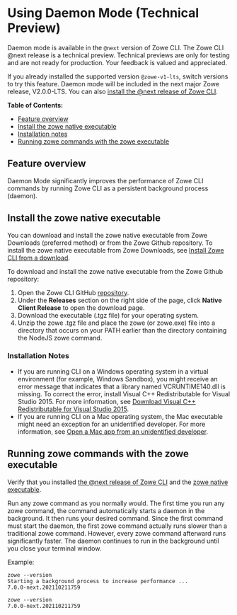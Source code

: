 # Using Daemon Mode (Technical Preview)

<Badge text="Technical Preview"/> Daemon mode is available in the `@next` version of Zowe CLI. The Zowe CLI @next release is a technical preview. Technical previews are only for testing and are not ready for production. Your feedback is valued and appreciated.

If you already installed the supported version `@zowe-v1-lts`, switch versions to try this feature. Daemon mode will be included in the next major Zowe release, V2.0.0-LTS. You can also [install the @next release of Zowe CLI](cli-install-cli-next.md#install-zowe-cli-from-a-download).

**Table of Contents:**

- [Feature overview](#feature-overview)
- [Install the zowe native executable](#install-the-zowe-native-executable)
- [Installation notes](#installation-notes)
- [Running zowe commands with the zowe executable](#running-zowe-commands-with-zowe-executable)

## Feature overview

Daemon Mode significantly improves the performance of Zowe CLI commands by running Zowe CLI as a persistent background process (daemon).

## Install the zowe native executable

You can download and install the zowe native executable from Zowe Downloads (preferred method) or from the Zowe Github repository. To install the zowe native executable from Zowe Downloads, see [Install Zowe CLI from a download](cli-install-cli-next.md#install-zowe-cli-from-a-download).

To download and install the zowe native executable from the Zowe Github repository:

1. Open the Zowe CLI GitHub [repository](https://github.com/zowe/zowe-cli).
2. Under the **Releases** section on the right side of the page, click **Native Client Release** to open the download page.
3. Download the executable (.tgz file) for your operating system.
4. Unzip the zowe .tgz file and place the zowe (or zowe.exe) file into a directory that occurs on your PATH earlier than the directory containing the NodeJS zowe command.

### Installation Notes

- If you are running CLI on a Windows operating system in a virtual environment (for example, Windows Sandbox), you might receive an error message that indicates that a library named VCRUNTIME140.dll is missing. To correct the error, install Visual C++ Redistributable for Visual Studio 2015. For more information, see [Download Visual C++ Redistributable for Visual Studio 2015](https://www.microsoft.com/en-us/download/details.aspx?id=48145).
- If you are running CLI on a Mac operating system, the Mac executable might need an exception for an unidentified developer. For more information, see [Open a Mac app from an unidentified developer](https://support.apple.com/guide/mac-help/open-a-mac-app-from-an-unidentified-developer-mh40616/mac).

## Running zowe commands with the zowe executable

Verify that you installed [the @next release of Zowe CLI](cli-install-cli-next.md) and the [zowe native executable](#install-the-zowex-native-executable).

Run any zowe command as you normally would. The first time you run any zowe command, the command automatically starts a daemon in the background. It then runs your desired command. Since the first command must start the daemon, the first zowe command actually runs slower than a traditional zowe command. However, every zowe command afterward runs significantly faster. The daemon continues to run in the background until you close your terminal window.

Example:

```text
zowe --version
Starting a background process to increase performance ...
7.0.0-next.202110211759

zowe --version
7.0.0-next.202110211759
```
